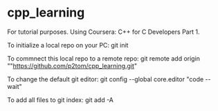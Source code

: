 # cpp_learning
For tutorial purposes. Using Coursera: C++ for C Developers Part 1.

To initialize a local repo on your PC:
git init

To commnect this local repo to a remote repo:
git remote add origin ""https://github.com/p2tom/cpp_learning.git"

To change the default git editor:
git config --global core.editor "code --wait"

To add all files to git index:
git add -A
